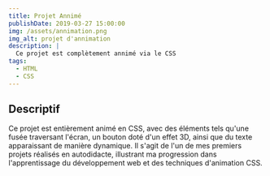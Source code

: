 ```yaml
---
title: Projet Annimé
publishDate: 2019-03-27 15:00:00
img: /assets/annimation.png
img_alt: projet d'annimation
description: |
  Ce projet est complètement annimé via le CSS
tags:
  - HTML
  - CSS
---
```


## Descriptif

Ce projet est entièrement animé en CSS, avec des éléments tels qu'une fusée traversant l'écran, un bouton doté d'un effet 3D, ainsi que du texte apparaissant de manière dynamique. Il s'agit de l'un de mes premiers projets réalisés en autodidacte, illustrant ma progression dans l'apprentissage du développement web et des techniques d'animation CSS.